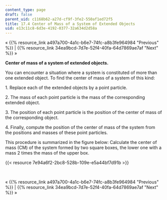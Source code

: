 ```yaml
---
content_type: page
draft: false
parent_uid: c1168b62-a27d-cf9f-3fe2-550af1ed72f5
title: 17.4 Center of Mass of a System of Extended Objects
uid: e13c11c8-6d3e-4192-0377-32a634d2d58a
---
```

« {{% resource_link a497a700-4a1c-b6e7-74fc-a8b3fe964984 "Previous" %}} | {{% resource_link 34ea9bcd-7d7e-52f4-40fa-64d7869ae7af "Next" %}} »

**Center of mass of a system of extended objects.**

You can encounter a situation where a system is constituted of more than one extended object. To find the center of mass of a system of this kind:

1\. Replace each of the extended objects by a point particle.

2\. The mass of each point particle is the mass of the corresponding extended object.

3\. The position of each point particle is the position of the center of mass of the corresponding object.

4\. Finally, compute the position of the center of mass of the system from the positions and masses of these point particles.

This procedure is summarized in the figure below: Calculate the center of mass (CM) of the system formed by two square boxes, the lower one with a mass 2 times the mass of the upper box.

{{< resource 7e94a6f2-2bc8-528b-109e-e5a44bf7d91b >}}

 

« {{% resource_link a497a700-4a1c-b6e7-74fc-a8b3fe964984 "Previous" %}} | {{% resource_link 34ea9bcd-7d7e-52f4-40fa-64d7869ae7af "Next" %}} »